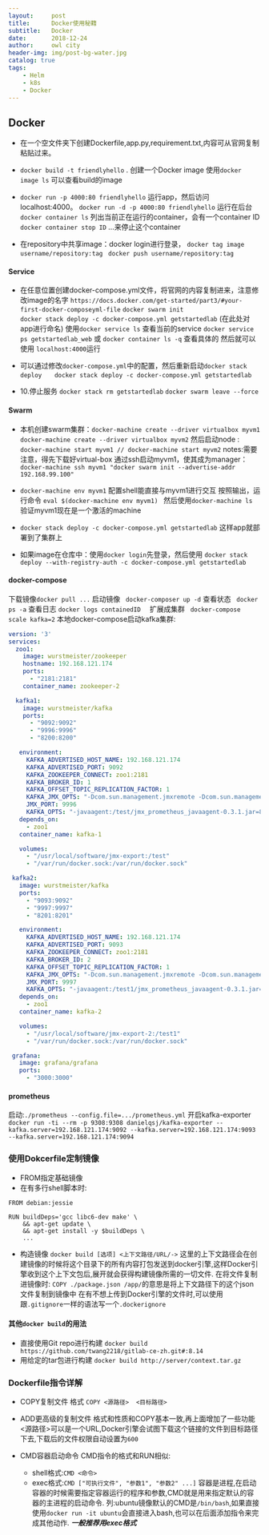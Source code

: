 ```yaml
---
layout:     post
title:      Docker使用秘籍
subtitle:   Docker
date:       2018-12-24
author:     owl city
header-img: img/post-bg-water.jpg
catalog: true
tags:
    - Helm
    - k8s
    - Docker
---
```



## Docker
- 在一个空文件夹下创建Dockerfile,app.py,requirement.txt,内容可从官网复制粘贴过来。

- `docker build -t friendlyhello` .  创建一个Docker image
	使用`docker image ls` 可以查看build的image

- `docker run -p 4000:80 friendlyhello`    运行app，然后访问localhost:4000。
	`docker run -d -p 4000:80 friendlyhello` 运行在后台
	`docker container ls` 列出当前正在运行的container，会有一个container ID
	`docker container stop ID`  ...来停止这个container

- 在repository中共享image：docker login进行登录，
	`docker tag image username/repository:tag `
`docker push username/repository:tag`

#### Service

- 在任意位置创建docker-compose.yml文件，将官网的内容复制进来，注意修改image的名字
	`https://docs.docker.com/get-started/part3/#your-first-docker-composeyml-file`
`docker swarm init`			
`docker stack deploy -c docker-compose.yml getstartedlab`    (在此处对app进行命名)
使用`docker service ls` 查看当前的service
`docker service ps getstartedlab_web` 或 `docker container ls -q` 查看具体的
然后就可以使用 `localhost:4000`运行

- 可以通过修改`docker-compose.yml`中的配置，然后重新启动`docker stack deploy`
`	docker stack deploy -c docker-compose.yml getstartedlab`

- 10.停止服务
	`docker stack rm getstartedlab`  		`docker swarm leave --force`

#### Swarm
- 本机创建swarm集群：`docker-machine create --driver virtualbox myvm1`
					`docker-machine create --driver virtualbox myvm2`
	然后启动node : `docker-machine start myvm1 // docker-machine start myvm2`
	notes:需要注意，得先下载好virtual-box
通过ssh启动myvm1，使其成为manager：`docker-machine ssh myvm1 "docker swarm init --advertise-addr 192.168.99.100"`

- `docker-machine env myvm1` 配置shell能直接与myvm1进行交互
	按照输出，运行命令 `eval $(docker-machine env myvm1) `
	然后使用`docker-machine ls` 验证myvm1现在是一个激活的machine

- `docker stack deploy -c docker-compose.yml getstartedlab`  这样app就部署到了集群上

- 如果image在仓库中：使用`docker login`先登录，然后使用
	`docker stack deploy --with-registry-auth -c docker-compose.yml getstartedlab`

#### docker-compose
下载镜像`docker pull ...`
启动镜像 ` docker-composer up -d`
查看状态 ` docker ps -a`
查看日志  `docker logs containedID  `
扩展成集群 ` docker-compose scale kafka=2`
本地docker-compose启动kafka集群:

```yaml
version: '3'
services:
  zoo1:
    image: wurstmeister/zookeeper
    hostname: 192.168.121.174
    ports:
      - "2181:2181"
    container_name: zookeeper-2

  kafka1:
    image: wurstmeister/kafka
    ports:
      - "9092:9092"
      - "9996:9996"
      - "8200:8200"

   environment:
     KAFKA_ADVERTISED_HOST_NAME: 192.168.121.174
     KAFKA_ADVERTISED_PORT: 9092
     KAFKA_ZOOKEEPER_CONNECT: zoo1:2181
     KAFKA_BROKER_ID: 1
     KAFKA_OFFSET_TOPIC_REPLICATION_FACTOR: 1
     KAFKA_JMX_OPTS: "-Dcom.sun.management.jmxremote -Dcom.sun.management.jmxremote.authenticate=false -Dcom.sun.management.jmxremote.ssl=false -Djava.rmi.server.hostname=127.0.0.1 -Dcom.sun.management.jmxremote.rmi.port=9996"
     JMX_PORT: 9996
     KAFKA_OPTS: "-javaagent:/test/jmx_prometheus_javaagent-0.3.1.jar=8200:/test/config.yaml"
   depends_on:
     - zoo1
   container_name: kafka-1

   volumes:
     - "/usr/local/software/jmx-export:/test"
     - "/var/run/docker.sock:/var/run/docker.sock"

 kafka2:
   image: wurstmeister/kafka
   ports:
     - "9093:9092"
     - "9997:9997"
     - "8201:8201"

   environment:
     KAFKA_ADVERTISED_HOST_NAME: 192.168.121.174
     KAFKA_ADVERTISED_PORT: 9093
     KAFKA_ZOOKEEPER_CONNECT: zoo1:2181
     KAFKA_BROKER_ID: 2
     KAFKA_OFFSET_TOPIC_REPLICATION_FACTOR: 1
     KAFKA_JMX_OPTS: "-Dcom.sun.management.jmxremote -Dcom.sun.management.jmxremote.authenticate=false -Dcom.sun.management.jmxremote.ssl=false -Djava.rmi.server.hostname=127.0.0.1 -Dcom.sun.management.jmxremote.rmi.port=9997"
     JMX_PORT: 9997
     KAFKA_OPTS: "-javaagent:/test1/jmx_prometheus_javaagent-0.3.1.jar=8201:/test1/config.yaml"
   depends_on:
     - zoo1
   container_name: kafka-2

   volumes:
     - "/usr/local/software/jmx-export-2:/test1"
     - "/var/run/docker.sock:/var/run/docker.sock"

 grafana:
   image: grafana/grafana
   ports:
     - "3000:3000"

```


#### prometheus
启动:`./prometheus --config.file=.../prometheus.yml`
开启kafka-exporter
`docker run -ti --rm -p 9308:9308 danielqsj/kafka-exporter --kafka.server=192.168.121.174:9092 --kafka.server=192.168.121.174:9093 --kafka.server=192.168.121.174:9094`

### 使用Dokcerfile定制镜像
- FROM指定基础镜像
- 在有多行shell脚本时:

```shell
FROM debian:jessie

RUN buildDeps='gcc libc6-dev make' \
    && apt-get update \
    && apt-get install -y $buildDeps \
    ...
```

- 构造镜像
`docker build [选项] <上下文路径/URL/->`
这里的上下文路径会在创建镜像的时候将这个目录下的所有内容打包发送到docker引擎,这样Docker引擎收到这个上下文包后,展开就会获得构建镜像所需的一切文件.
在将文件复制进镜像时:
`COPY ./package.json /app/`的意思是将上下文路径下的这个json文件复制到镜像中
在有不想上传到Docker引擎的文件时,可以使用跟`.gitignore`一样的语法写一个`.dockerignore`
#### 其他`docker build`的用法
- 直接使用Git repo进行构建
`docker build https://github.com/twang2218/gitlab-ce-zh.git#:8.14`
- 用给定的tar包进行构建
`docker build http://server/context.tar.gz`

### Dockerfile指令详解
- COPY复制文件
格式 `COPY <源路径>  <目标路径>`

- ADD更高级的复制文件
格式和性质和COPY基本一致,再上面增加了一些功能
<源路径>可以是一个URL,Docker引擎会试图下载这个链接的文件到目标路径下去,下载后的文件权限自动设置为`600`

- CMD容器启动命令
CMD指令的格式和RUN相似:
    - shell格式:`CMD <命令>`
    - exec格式:`CMD ["可执行文件", "参数1", "参数2" ...]`
容器是进程,在启动容器的时候需要指定容器运行的程序和参数,CMD就是用来指定默认的容器的主进程的启动命令.
列:ubuntu镜像默认的CMD是`/bin/bash`,如果直接使用`docker run -it ubuntu`会直接进入bash,也可以在后面添加指令来完成其他动作.
***一般推荐用exec格式***
